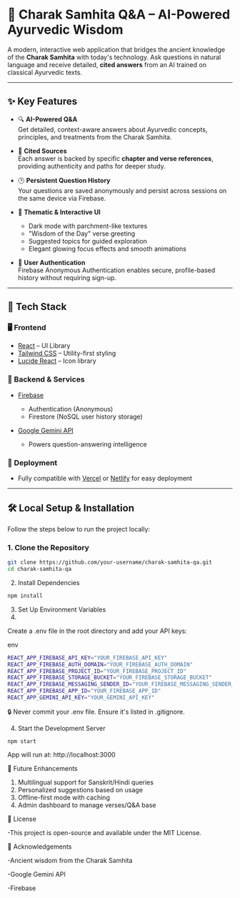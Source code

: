 # 🌿 Charak Samhita Q&A – AI-Powered Ayurvedic Wisdom

A modern, interactive web application that bridges the ancient knowledge of the **Charak Samhita** with today's technology. Ask questions in natural language and receive detailed, **cited answers** from an AI trained on classical Ayurvedic texts.

---

## ✨ Key Features

- 🔍 **AI-Powered Q&A**  
  Get detailed, context-aware answers about Ayurvedic concepts, principles, and treatments from the Charak Samhita.

- 📖 **Cited Sources**  
  Each answer is backed by specific **chapter and verse references**, providing authenticity and paths for deeper study.

- 🕑 **Persistent Question History**  
  Your questions are saved anonymously and persist across sessions on the same device via Firebase.

- 🎨 **Thematic & Interactive UI**
  - Dark mode with parchment-like textures
  - "Wisdom of the Day" verse greeting
  - Suggested topics for guided exploration
  - Elegant glowing focus effects and smooth animations

- 🔐 **User Authentication**  
  Firebase Anonymous Authentication enables secure, profile-based history without requiring sign-up.

---

## 🧰 Tech Stack

### 🖥 Frontend

- [React](https://reactjs.org/) – UI Library  
- [Tailwind CSS](https://tailwindcss.com/) – Utility-first styling  
- [Lucide React](https://lucide.dev/) – Icon library  

### 🔧 Backend & Services

- [Firebase](https://firebase.google.com/)  
  - Authentication (Anonymous)  
  - Firestore (NoSQL user history storage)

- [Google Gemini API](https://makersuite.google.com/app)  
  - Powers question-answering intelligence

### 🚀 Deployment

- Fully compatible with [Vercel](https://vercel.com/) or [Netlify](https://netlify.com/) for easy deployment

---

## 🛠 Local Setup & Installation

Follow the steps below to run the project locally:

### 1. Clone the Repository

```bash
git clone https://github.com/your-username/charak-samhita-qa.git
cd charak-samhita-qa
````
2. Install Dependencies
````bash
npm install
````
3. Set Up Environment Variables
4. 
Create a .env file in the root directory and add your API keys:

env
````bash
REACT_APP_FIREBASE_API_KEY="YOUR_FIREBASE_API_KEY"
REACT_APP_FIREBASE_AUTH_DOMAIN="YOUR_FIREBASE_AUTH_DOMAIN"
REACT_APP_FIREBASE_PROJECT_ID="YOUR_FIREBASE_PROJECT_ID"
REACT_APP_FIREBASE_STORAGE_BUCKET="YOUR_FIREBASE_STORAGE_BUCKET"
REACT_APP_FIREBASE_MESSAGING_SENDER_ID="YOUR_FIREBASE_MESSAGING_SENDER_ID"
REACT_APP_FIREBASE_APP_ID="YOUR_FIREBASE_APP_ID"
REACT_APP_GEMINI_API_KEY="YOUR_GEMINI_API_KEY"
````
🔒 Never commit your .env file. Ensure it's listed in .gitignore.

4. Start the Development Server
````
npm start
````
App will run at: http://localhost:3000


🧠 Future Enhancements
1. Multilingual support for Sanskrit/Hindi queries
2. Personalized suggestions based on usage
3. Offline-first mode with caching
4. Admin dashboard to manage verses/Q&A base

📜 License

-This project is open-source and available under the MIT License.

🙏 Acknowledgements

-Ancient wisdom from the Charak Samhita

-Google Gemini API

-Firebase
